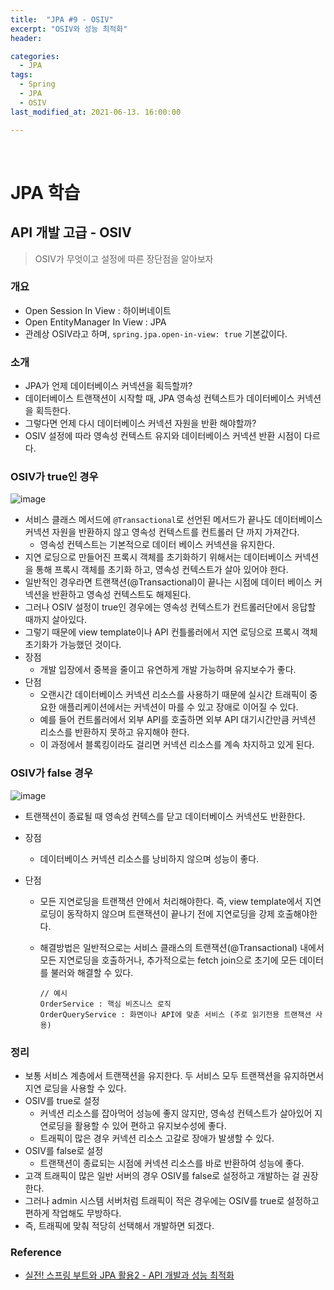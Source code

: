 ```yaml
---
title:  "JPA #9 - OSIV"
excerpt: "OSIV와 성능 최적화"
header:

categories:
  - JPA
tags:
  - Spring
  - JPA
  - OSIV
last_modified_at: 2021-06-13. 16:00:00

---
```


<br>

# JPA 학습

## API 개발 고급 - OSIV

> OSIV가 무엇이고 설정에 따른 장단점을 알아보자

### 개요

- Open Session In View : 하이버네이트
- Open EntityManager In View : JPA
- 관례상 OSIV라고 하며, `spring.jpa.open-in-view: true` 기본값이다.



### 소개

- JPA가 언제 데이터베이스 커넥션을 획득할까?
- 데이터베이스 트랜잭션이 시작할 때, JPA 영속성 컨텍스트가 데이터베이스 커넥션을 획득한다.
- 그렇다면 언제 다시 데이터베이스 커넥션 자원을 반환 해야할까?
- OSIV 설정에 따라 영속성 컨텍스트 유지와 데이터베이스 커넥션 반환 시점이 다르다.



### OSIV가 true인 경우

![image](https://user-images.githubusercontent.com/58318041/121797590-15d0e000-cc5c-11eb-9152-94ca4f805215.png)

- 서비스 클래스 메서드에 `@Transactional`로 선언된 메서드가 끝나도 데이터베이스 커넥션 자원을 반환하지 않고 영속성 컨텍스트를 컨트롤러 단 까지 가져간다.
  - 영속성 컨텍스트는 기본적으로 데이터 베이스 커넥션을 유지한다.
- 지연 로딩으로 만들어진 프록시 객체를 초기화하기 위해서는 데이터베이스 커넥션을 통해 프록시 객체를 초기화 하고, 영속성 컨텍스트가 살아 있어야 한다.
- 일반적인 경우라면 트랜잭션(@Transactional)이 끝나는 시점에 데이터 베이스 커넥션을 반환하고 영속성 컨텍스트도 해제된다.
- 그러나 OSIV 설정이 true인 경우에는 영속성 컨텍스트가 컨트롤러단에서 응답할 때까지 살아있다.
- 그렇기 때문에 view template이나 API 컨틀롤러에서 지연 로딩으로 프록시 객체 초기화가 가능했던 것이다.
- 장점
  - 개발 입장에서 중복을 줄이고 유연하게 개발 가능하며 유지보수가 좋다.
- 단점
  - 오랜시간 데이터베이스 커넥션 리소스를 사용하기 때문에 실시간 트래픽이 중요한 애플리케이션에서는 커넥션이 마를 수 있고 장애로 이어질 수 있다.
  - 예를 들어 컨트롤러에서 외부 API를 호출하면 외부 API 대기시간만큼 커넥션 리소스를 반환하지 못하고 유지해야 한다.
  - 이 과정에서 블록킹이라도 걸리면 커넥션 리소스를 계속 차지하고 있게 된다.



### OSIV가 false 경우

![image](https://user-images.githubusercontent.com/58318041/121797856-e15e2380-cc5d-11eb-8037-e5422b81a3b8.png)

- 트랜잭션이 종료될 때 영속성 컨텍스를 닫고 데이터베이스 커넥션도 반환한다.

- 장점

  - 데이터베이스 커넥션 리소스를 낭비하지 않으며 성능이 좋다.

- 단점

  - 모든 지연로딩을 트랜잭션 안에서 처리해야한다. 즉, view template에서 지연로딩이 동작하지 않으며 트랜잭션이 끝나기 전에 지연로딩을 강제 호출해야한다.

  - 해결방법은 일반적으로는 서비스 클래스의 트랜잭션(@Transactional) 내에서 모든 지연로딩을 호출하거나, 추가적으로는 fetch join으로 초기에 모든 데이터를 불러와 해결할 수 있다.

    ```
    // 예시
    OrderService : 핵심 비즈니스 로직
    OrderQueryService : 화면이나 API에 맞춘 서비스 (주로 읽기전용 트랜잭션 사용)
    ```



### 정리

- 보통 서비스 계층에서 트랜잭션을 유지한다. 두 서비스 모두 트랜잭션을 유지하면서 지연 로딩을 사용할 수 있다.
- OSIV를 true로 설정
  - 커넥션 리소스를 잡아먹어 성능에 좋지 않지만, 영속성 컨텍스트가 살아있어 지연로딩을 활용할 수 있어 편하고 유지보수성에 좋다.
  - 트래픽이 많은 경우 커넥션 리소스 고갈로 장애가 발생할 수 있다.
- OSIV를 false로 설정
  - 트랜잭션이 종료되는 시점에 커넥션 리소스를 바로 반환하여 성능에 좋다.
- 고객 트래픽이 많은 일반 서버의 경우 OSIV를 false로 설정하고 개발하는 걸 권장한다.
- 그러나 admin 시스템 서버처럼 트래픽이 적은 경우에는 OSIV를 true로 설정하고 편하게 작업해도 무방하다.
- 즉, 트래픽에 맞춰 적당히 선택해서 개발하면 되겠다.



### Reference

- [실전! 스프링 부트와 JPA 활용2 - API 개발과 성능 최적화](https://www.inflearn.com/course/%EC%8A%A4%ED%94%84%EB%A7%81%EB%B6%80%ED%8A%B8-JPA-API%EA%B0%9C%EB%B0%9C-%EC%84%B1%EB%8A%A5%EC%B5%9C%EC%A0%81%ED%99%94/dashboard)
